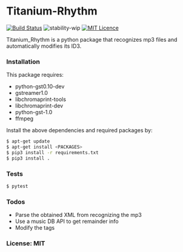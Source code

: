 # Titanium-Rhythm

[![Build Status](https://travis-ci.org/DarkFate13/titanium-rhythm.svg?branch=master)](https://travis-ci.org/DarkFate13/titanium-rhythm) ![stability-wip](https://img.shields.io/badge/stability-work_in_progress-lightgrey.svg)  [![MIT Licence](https://badges.frapsoft.com/os/mit/mit.svg?v=103)](https://opensource.org/licenses/mit-license.php)  


Titanium_Rhythm is a python package that recognizes mp3 files and automatically modifies its ID3.

### Installation

This package requires:
- python-gst0.10-dev
- gstreamer1.0
- libchromaprint-tools
- libchromaprint-dev
- python-gst-1.0
- ffmpeg

Install the above dependencies and required packages by:

```sh
$ apt-get update
$ apt-get install <PACKAGES>
$ pip3 install -r requirements.txt
$ pip3 install .
```

### Tests

```sh
$ pytest
```

### Todos

 - Parse the obtained XML from recognizing the mp3
 - Use a music DB API to get remainder info
 - Modify the tags

### License: MIT

